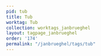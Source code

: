 ```yaml
---
pid: tub
title: Tub
worktag: Tub
collection: worktags_janbrueghel
layout: tagpage_janbrueghel
order: '174'
permalink: "/janbrueghel/tags/tub"
---
```

